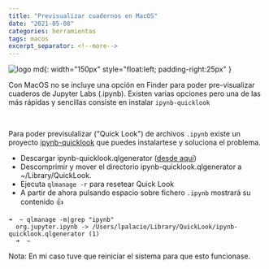 ```yaml
---
title: "Previsualizar cuadernos en MacOS"
date: "2021-05-08"
categories: herramientas
tags: macos
excerpt_separator: <!--more-->
---
```


![logo md](/assets/img/posts/logo-jupyterview.svg){: width="150px" style="float:left; padding-right:25px" } 

Con MacOS no se incluye una opción en Finder para poder pre-visualizar cuaderos de Jupyter Labs (.ipynb). Existen varias opciones pero una de las más rápidas y sencillas consiste en instalar `ipynb-quicklook`

<br clear="left"/>
<!--more-->

Para poder previsulalizar ("Quick Look") de archivos `.ipynb` existe un proyecto [ipynb-quicklook](https://github.com/tuxu/ipynb-quicklook) que puedes instalartese y soluciona el problema. 

* Descargar ipynb-quicklook.qlgenerator ([desde aquí](https://github.com/tuxu/ipynb-quicklook/releases))
* Descomprimir y mover el directorio ipynb-quicklook.qlgenerator a ~/Library/QuickLook.
* Ejecuta `qlmanage -r` para resetear Quick Look
* A partir de ahora pulsando espacio sobre fichero `.ipynb` mostrará su contenido 👍


```console
➜  ~ qlmanage -m|grep "ipynb"
  org.jupyter.ipynb -> /Users/lpalacio/Library/QuickLook/ipynb-quicklook.qlgenerator (1)
  ➜  ~
```

Nota: En mi caso tuve que reiniciar el sistema para que esto funcionase.
